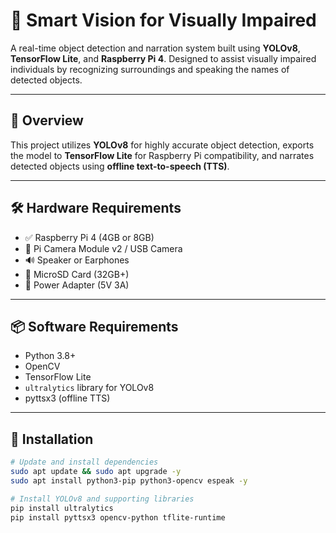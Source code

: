 # 🎯 Smart Vision for Visually Impaired

A real-time object detection and narration system built using **YOLOv8**, **TensorFlow Lite**, and **Raspberry Pi 4**. Designed to assist visually impaired individuals by recognizing surroundings and speaking the names of detected objects.

---

## 🧠 Overview

This project utilizes **YOLOv8** for highly accurate object detection, exports the model to **TensorFlow Lite** for Raspberry Pi compatibility, and narrates detected objects using **offline text-to-speech (TTS)**.

---

## 🛠️ Hardware Requirements

- ✅ Raspberry Pi 4 (4GB or 8GB)
- 📸 Pi Camera Module v2 / USB Camera
- 🔊 Speaker or Earphones
- 💾 MicroSD Card (32GB+)
- 🔌 Power Adapter (5V 3A)

---

## 📦 Software Requirements

- Python 3.8+
- OpenCV
- TensorFlow Lite
- `ultralytics` library for YOLOv8
- pyttsx3 (offline TTS)

---

## 🔧 Installation

```bash
# Update and install dependencies
sudo apt update && sudo apt upgrade -y
sudo apt install python3-pip python3-opencv espeak -y

# Install YOLOv8 and supporting libraries
pip install ultralytics
pip install pyttsx3 opencv-python tflite-runtime
